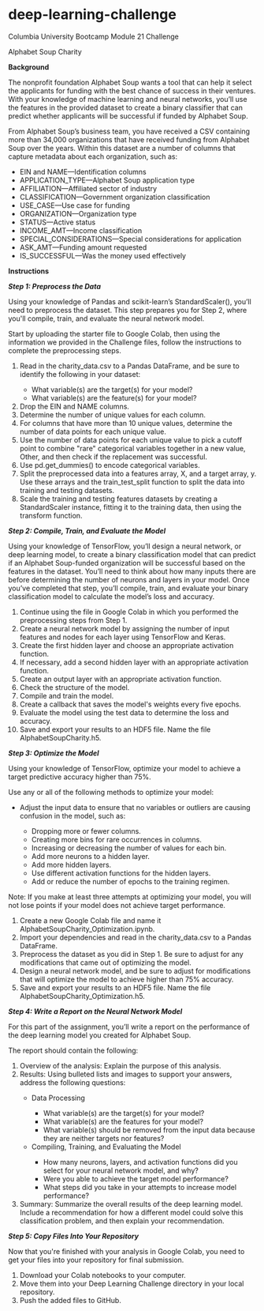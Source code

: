 # deep-learning-challenge
<p>Columbia University Bootcamp Module 21 Challenge</p>
<p>Alphabet Soup Charity</p>

**Background**
<p>The nonprofit foundation Alphabet Soup wants a tool that can help it select the applicants for funding with the best chance of success in their ventures. With your knowledge of machine learning and neural networks, you’ll use the features in the provided dataset to create a binary classifier that can predict whether applicants will be successful if funded by Alphabet Soup.</p>
<p>From Alphabet Soup’s business team, you have received a CSV containing more than 34,000 organizations that have received funding from Alphabet Soup over the years. Within this dataset are a number of columns that capture metadata about each organization, such as:
<ul>
  <li>EIN and NAME—Identification columns</li>
  <li>APPLICATION_TYPE—Alphabet Soup application type</li>
  <li>AFFILIATION—Affiliated sector of industry</li>
  <li>CLASSIFICATION—Government organization classification</li>
  <li>USE_CASE—Use case for funding</li>
  <li>ORGANIZATION—Organization type</li>
  <li>STATUS—Active status</li>
  <li>INCOME_AMT—Income classification</li>
  <li>SPECIAL_CONSIDERATIONS—Special considerations for application</li>
  <li>ASK_AMT—Funding amount requested</li>
  <li>IS_SUCCESSFUL—Was the money used effectively</li>
</ul>
</p>

**Instructions**

_**Step 1: Preprocess the Data**_
<p>Using your knowledge of Pandas and scikit-learn’s StandardScaler(), you’ll need to preprocess the dataset. This step prepares you for Step 2, where you'll compile, train, and evaluate the neural network model.</p>
<p>Start by uploading the starter file to Google Colab, then using the information we provided in the Challenge files, follow the instructions to complete the preprocessing steps.</p>
<ol>
  <li>Read in the charity_data.csv to a Pandas DataFrame, and be sure to identify the following in your dataset:</li>
  <ul>
    <li>What variable(s) are the target(s) for your model?</li>
    <li>What variable(s) are the feature(s) for your model?</li>
  </ul>
  <li>Drop the EIN and NAME columns.</li>
  <li>Determine the number of unique values for each column.</li>
  <li>For columns that have more than 10 unique values, determine the number of data points for each unique value.</li>
  <li>Use the number of data points for each unique value to pick a cutoff point to combine "rare" categorical variables together in a new value, Other, and then check if the replacement was successful.</li>
  <li>Use pd.get_dummies() to encode categorical variables.</li>
  <li>Split the preprocessed data into a features array, X, and a target array, y. Use these arrays and the train_test_split function to split the data into training and testing datasets.</li>
  <li>Scale the training and testing features datasets by creating a StandardScaler instance, fitting it to the training data, then using the transform function.</li>
</ol>

_**Step 2: Compile, Train, and Evaluate the Model**_
<p>Using your knowledge of TensorFlow, you’ll design a neural network, or deep learning model, to create a binary classification model that can predict if an Alphabet Soup-funded organization will be successful based on the features in the dataset. You’ll need to think about how many inputs there are before determining the number of neurons and layers in your model. Once you’ve completed that step, you’ll compile, train, and evaluate your binary classification model to calculate the model’s loss and accuracy.</p>
<ol>
  <li>Continue using the file in Google Colab in which you performed the preprocessing steps from Step 1.</li>
  <li>Create a neural network model by assigning the number of input features and nodes for each layer using TensorFlow and Keras.</li>
  <li>Create the first hidden layer and choose an appropriate activation function.</li>
  <li>If necessary, add a second hidden layer with an appropriate activation function.</li>
  <li>Create an output layer with an appropriate activation function.</li>
  <li>Check the structure of the model.</li>
  <li>Compile and train the model.</li>
  <li>Create a callback that saves the model's weights every five epochs.</li>
  <li>Evaluate the model using the test data to determine the loss and accuracy.</li>
  <li>Save and export your results to an HDF5 file. Name the file AlphabetSoupCharity.h5.</li>
</ol>

_**Step 3: Optimize the Model**_
<p>Using your knowledge of TensorFlow, optimize your model to achieve a target predictive accuracy higher than 75%.</p>
<p>Use any or all of the following methods to optimize your model:</p>
<ul>
  <li>Adjust the input data to ensure that no variables or outliers are causing confusion in the model, such as:</li>
  <ul>
    <li>Dropping more or fewer columns.</li>
    <li>Creating more bins for rare occurrences in columns.</li>
    <li>Increasing or decreasing the number of values for each bin.</li>
    <li>Add more neurons to a hidden layer.</li>
    <li>Add more hidden layers.</li>
    <li>Use different activation functions for the hidden layers.</li>
    <li>Add or reduce the number of epochs to the training regimen.</li>
  </ul>
</ul>
<p>Note: If you make at least three attempts at optimizing your model, you will not lose points if your model does not achieve target performance.</p>
<ol>
  <li>Create a new Google Colab file and name it AlphabetSoupCharity_Optimization.ipynb.</li>
  <li>Import your dependencies and read in the charity_data.csv to a Pandas DataFrame.</li>
  <li>Preprocess the dataset as you did in Step 1. Be sure to adjust for any modifications that came out of optimizing the model.</li>
  <li>Design a neural network model, and be sure to adjust for modifications that will optimize the model to achieve higher than 75% accuracy.</li>
  <li>Save and export your results to an HDF5 file. Name the file AlphabetSoupCharity_Optimization.h5.</li>
</ol>

_**Step 4: Write a Report on the Neural Network Model**_
<p>For this part of the assignment, you’ll write a report on the performance of the deep learning model you created for Alphabet Soup.</p>
<p>The report should contain the following:</p>
<ol>
  <li>Overview of the analysis: Explain the purpose of this analysis.</li>
  <li>Results: Using bulleted lists and images to support your answers, address the following questions:</li>
    <ul>
      <li>Data Processing</li>
        <ul>
          <li>What variable(s) are the target(s) for your model?</li>
          <li>What variable(s) are the features for your model?</li>
          <li>What variable(s) should be removed from the input data because they are neither targets nor features?</li>
        </ul>
      <li>Compiling, Training, and Evaluating the Model</li>
        <ul>
          <li>How many neurons, layers, and activation functions did you select for your neural network model, and why?</li>
          <li>Were you able to achieve the target model performance?</li>
          <li>What steps did you take in your attempts to increase model performance?</li>
        </ul>
    </ul>
  <li>Summary: Summarize the overall results of the deep learning model. Include a recommendation for how a different model could solve this classification problem, and then explain your recommendation.</li>
</ol>

_**Step 5: Copy Files Into Your Repository**_
<p>Now that you're finished with your analysis in Google Colab, you need to get your files into your repository for final submission.</p>
<ol>
  <li>Download your Colab notebooks to your computer.</li>
  <li>Move them into your Deep Learning Challenge directory in your local repository.</li>
  <li>Push the added files to GitHub.</li>
</ol>



